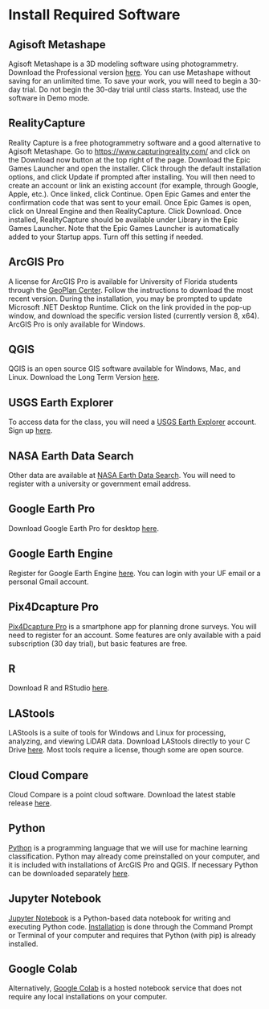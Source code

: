 # Install Required Software

## Agisoft Metashape

Agisoft Metashape is a 3D modeling software using photogrammetry. Download the Professional version 
[here](https://www.agisoft.com/downloads/installer/). You can use Metashape without saving for an unlimited
time. To save your work, you will need to begin a 30-day trial. Do not begin the 30-day trial until class starts. Instead, use the software in Demo mode.

## RealityCapture

Reality Capture is a free photogrammetry software and a good alternative to Agisoft Metashape. Go to <https://www.capturingreality.com/> and click on the Download now button at the top right of the page. Download the Epic Games Launcher and open the installer. Click through the default installation options, and click Update if prompted after installing. You will then need to create an account or link an existing account (for example, through Google, Apple, etc.). Once linked, click Continue. Open Epic Games and enter the confirmation code that was sent to your email. Once Epic Games is open, click on Unreal Engine and then RealityCapture. Click Download. Once installed, RealityCapture should be available under Library in the Epic Games Launcher. Note that the Epic Games Launcher is automatically added to your Startup apps. Turn off this setting if needed.

## ArcGIS Pro

A license for ArcGIS Pro is available for University of Florida students through the 
[GeoPlan Center](https://www.geoplan.ufl.edu/software/arcgis-pro/). Follow the instructions to download the
most recent version. During the installation, you may be prompted to update Microsoft .NET Desktop Runtime. Click on the link provided in the pop-up window, and download the specific version listed (currently version 8, x64). ArcGIS Pro is only available for Windows.

## QGIS

QGIS is an open source GIS software available for Windows, Mac, and Linux. Download the Long Term Version
[here](https://www.qgis.org/download/).

## USGS Earth Explorer

To access data for the class, you will need a [USGS Earth Explorer](https://earthexplorer.usgs.gov/) account. Sign up [here](https://ers.cr.usgs.gov/register).

## NASA Earth Data Search

Other data are available at [NASA Earth Data Search](https://search.earthdata.nasa.gov/search). You will need to register with a university or government email address. 

## Google Earth Pro

Download Google Earth Pro for desktop [here](https://www.google.com/earth/about/versions/#download-pro).

## Google Earth Engine

Register for Google Earth Engine [here](https://code.earthengine.google.com/register). You can login with your UF email or a personal Gmail account.

## Pix4Dcapture Pro

[Pix4Dcapture Pro](https://www.pix4d.com/product/pix4dcapture/) is a smartphone app for planning drone surveys. You will need to register for an account. Some features are only available with a paid subscription (30 day trial), but basic features are free.

## R

Download R and RStudio [here](https://posit.co/download/rstudio-desktop/).

## LAStools

LAStools is a suite of tools for Windows and Linux for processing, analyzing, and viewing LiDAR data. Download LAStools directly to your C Drive [here](https://rapidlasso.de/downloads/). Most tools require a license, though some are open source.

## Cloud Compare

Cloud Compare is a point cloud software. Download the latest stable release [here](https://www.danielgm.net/cc/).

## Python

[Python](https://www.python.org/) is a programming language that we will use for machine learning classification. Python may already come preinstalled on your computer, and it is included with installations of ArcGIS Pro and QGIS. If necessary Python can be downloaded separately [here](https://www.python.org/downloads/).

## Jupyter Notebook

[Jupyter Notebook](https://jupyter.org/) is a Python-based data notebook for writing and executing Python code. [Installation](https://jupyter.org/install) is done through the Command Prompt or Terminal of your computer and requires that Python (with pip) is already installed.

## Google Colab

Alternatively, [Google Colab](https://colab.research.google.com/) is a hosted notebook service that does not require any local installations on your computer.
